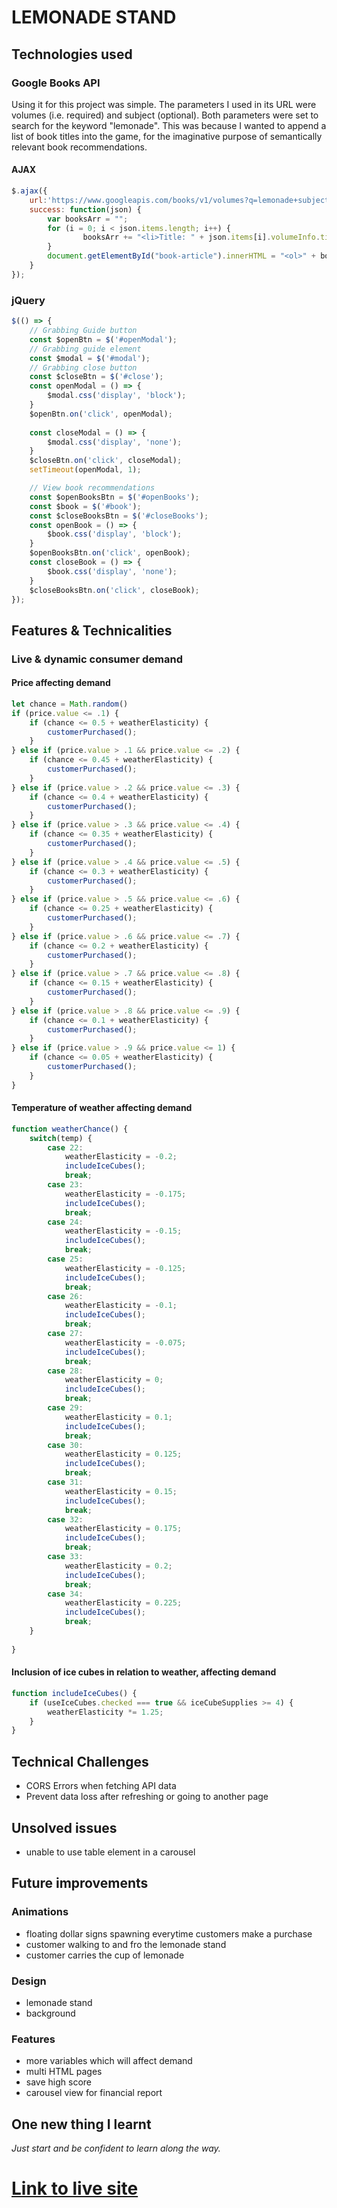 # LEMONADE STAND
## Technologies used
### Google Books API
Using it for this project was simple. The parameters I used in its URL were volumes (i.e. required) and subject (optional). Both parameters were set to search for the keyword "lemonade". This was because I wanted to append a list of book titles into the game, for the imaginative purpose of semantically relevant book recommendations.
#### AJAX
```javascript
$.ajax({
    url:'https://www.googleapis.com/books/v1/volumes?q=lemonade+subject:lemonade&key=AIzaSyBJFvXiEFoq49wCcpJ2TxL64hQbLF_Ibhs',
    success: function(json) {
        var booksArr = "";
        for (i = 0; i < json.items.length; i++) {
                booksArr += "<li>Title: " + json.items[i].volumeInfo.title + ", Author: " + json.items[i].volumeInfo.authors[0] + "<br>";
        }
        document.getElementById("book-article").innerHTML = "<ol>" + booksArr + "</ol><br>";
    }
});
```
### jQuery
```javascript
$(() => {
    // Grabbing Guide button
    const $openBtn = $('#openModal');
    // Grabbing guide element
    const $modal = $('#modal');
    // Grabbing close button
    const $closeBtn = $('#close');
    const openModal = () => {
        $modal.css('display', 'block');
    }
    $openBtn.on('click', openModal);
    
    const closeModal = () => {
        $modal.css('display', 'none');
    }
    $closeBtn.on('click', closeModal);
    setTimeout(openModal, 1);

    // View book recommendations
    const $openBooksBtn = $('#openBooks');
    const $book = $('#book');
    const $closeBooksBtn = $('#closeBooks');
    const openBook = () => {
        $book.css('display', 'block');
    }
    $openBooksBtn.on('click', openBook);
    const closeBook = () => {
        $book.css('display', 'none');
    }
    $closeBooksBtn.on('click', closeBook);
});
```
## Features & Technicalities
### Live & dynamic consumer demand
#### Price affecting demand
```javascript
let chance = Math.random() 
if (price.value <= .1) {
    if (chance <= 0.5 + weatherElasticity) {
        customerPurchased();
    }
} else if (price.value > .1 && price.value <= .2) {
    if (chance <= 0.45 + weatherElasticity) {
        customerPurchased();
    }
} else if (price.value > .2 && price.value <= .3) {
    if (chance <= 0.4 + weatherElasticity) {
        customerPurchased();
    }
} else if (price.value > .3 && price.value <= .4) {
    if (chance <= 0.35 + weatherElasticity) {
        customerPurchased();
    }
} else if (price.value > .4 && price.value <= .5) {
    if (chance <= 0.3 + weatherElasticity) {
        customerPurchased();
    }
} else if (price.value > .5 && price.value <= .6) {
    if (chance <= 0.25 + weatherElasticity) {
        customerPurchased();
    }
} else if (price.value > .6 && price.value <= .7) {
    if (chance <= 0.2 + weatherElasticity) {
        customerPurchased();
    }
} else if (price.value > .7 && price.value <= .8) {
    if (chance <= 0.15 + weatherElasticity) {
        customerPurchased();
    }
} else if (price.value > .8 && price.value <= .9) {
    if (chance <= 0.1 + weatherElasticity) {
        customerPurchased();
    }
} else if (price.value > .9 && price.value <= 1) {
    if (chance <= 0.05 + weatherElasticity) {
        customerPurchased();
    }
}
```
#### Temperature of weather affecting demand
```javascript
function weatherChance() {
    switch(temp) {
        case 22:
            weatherElasticity = -0.2;
            includeIceCubes();
            break;
        case 23:
            weatherElasticity = -0.175;
            includeIceCubes();
            break;
        case 24:
            weatherElasticity = -0.15;
            includeIceCubes();
            break;
        case 25:
            weatherElasticity = -0.125;
            includeIceCubes();
            break;
        case 26:
            weatherElasticity = -0.1;
            includeIceCubes();
            break;
        case 27:
            weatherElasticity = -0.075;
            includeIceCubes();
            break;
        case 28:
            weatherElasticity = 0;
            includeIceCubes();
            break;
        case 29:
            weatherElasticity = 0.1;
            includeIceCubes();
            break;
        case 30:
            weatherElasticity = 0.125;
            includeIceCubes();
            break;
        case 31:
            weatherElasticity = 0.15;
            includeIceCubes();
            break;
        case 32:
            weatherElasticity = 0.175;
            includeIceCubes();
            break;
        case 33:
            weatherElasticity = 0.2;
            includeIceCubes();
            break;
        case 34:
            weatherElasticity = 0.225;
            includeIceCubes();
            break;
    }
    
}
```
#### Inclusion of ice cubes in relation to weather, affecting demand
```javascript
function includeIceCubes() {
    if (useIceCubes.checked === true && iceCubeSupplies >= 4) {
        weatherElasticity *= 1.25;
    } 
}
```
## Technical Challenges
- CORS Errors when fetching API data
- Prevent data loss after refreshing or going to another page
## Unsolved issues
- unable to use table element in a carousel
## Future improvements
### Animations
- floating dollar signs spawning everytime customers make a purchase
- customer walking to and fro the lemonade stand
- customer carries the cup of lemonade
### Design
- lemonade stand
- background
### Features 
- more variables which will affect demand
- multi HTML pages
- save high score
- carousel view for financial report
## One new thing I learnt
_Just start and be confident to learn along the way._
# [Link to live site](https://numanharith.github.io/lemonadestand/LemonadeStand/home.html)
